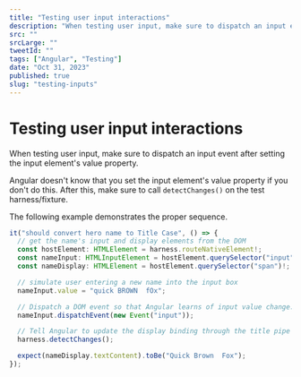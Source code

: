 ```yaml
---
title: "Testing user input interactions"
description: "When testing user input, make sure to dispatch an input event after setting the input element's value property."
src: ""
srcLarge: ""
tweetId: ""
tags: ["Angular", "Testing"]
date: "Oct 31, 2023"
published: true
slug: "testing-inputs"
---
```


# Testing user input interactions

When testing user input, make sure to dispatch an input event after setting the input element's value property.

Angular doesn't know that you set the input element's value property if you don't do this. After this, make sure to call `detectChanges()` on the test harness/fixture.

The following example demonstrates the proper sequence.

```typescript
it("should convert hero name to Title Case", () => {
  // get the name's input and display elements from the DOM
  const hostElement: HTMLElement = harness.routeNativeElement!;
  const nameInput: HTMLInputElement = hostElement.querySelector("input")!;
  const nameDisplay: HTMLElement = hostElement.querySelector("span")!;

  // simulate user entering a new name into the input box
  nameInput.value = "quick BROWN  fOx";

  // Dispatch a DOM event so that Angular learns of input value change.
  nameInput.dispatchEvent(new Event("input"));

  // Tell Angular to update the display binding through the title pipe
  harness.detectChanges();

  expect(nameDisplay.textContent).toBe("Quick Brown  Fox");
});
```
